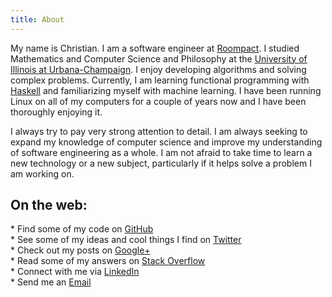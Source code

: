 ```yaml
---
title: About
---
```


My name is Christian.  I am a software engineer at [Roompact](https://roompact.com).  I studied Mathematics and Computer Science and Philosophy at the [University of Illinois at Urbana-Champaign](http://illinois.edu).  I enjoy developing algorithms and solving complex problems.  Currently, I am learning functional programming with [Haskell](https://www.haskell.org/) and familiarizing myself with machine learning.  I have been running Linux on all of my computers for a couple of years now and I have been thoroughly enjoying it. 

I always try to pay very strong attention to detail.  I am always seeking to expand my knowledge of computer science and improve my understanding of software engineering as a whole.  I am not afraid to take time to learn a new technology or a new subject, particularly if it helps solve a problem I am working on.

## On the web:

<div class="contact">
* Find some of my code on <a href="https://github.com/charukiewicz"><i class="fa fa-github"></i> GitHub</a><br/>
* See some of my ideas and cool things I find on <a href="https://twitter.com/charukiewicz"><i class="fa fa-twitter"></i> Twitter</a><br/>
* Check out my posts on <a href="https://plus.google.com/+ChristianCharukiewicz/"><i class="fa fa-google-plus"></i> Google+</a><br/>
* Read some of my answers on <a href="http://stackoverflow.com/users/2272853/christian"><i class="fa fa-stack-overflow"></i> Stack Overflow</a><br/>
* Connect with me via <a href="https://www.linkedin.com/in/charukiewicz"><i class="fa fa-linkedin"></i> LinkedIn</a><br/>
* Send me an <a href="mailto:c.charukiewicz@gmail.com"><i class="fa fa-envelope"></i> Email</a>
</div>
